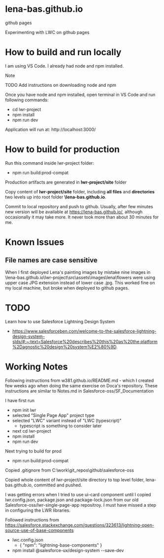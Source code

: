 # lena-bas.github.io

github pages

Experimenting with LWC on github pages

# How to build and run locally

I am using VS Code. 
I already had node and npm installed. 

> [!NOTE]  
> TODO Add instructions on downloading node and npm 

Once you have node and npm installed, open terminal in VS Code and run following commands:
- cd lwr-project
- npm install
- npm run dev

Application will run at:  http://localhost:3000/

# How to build for production

Run this command inside  lwr-project folder:
- npm run build:prod-compat

Production artifacts are generated in **lwr-project/site** folder

Copy content of **lwr-project/site** folder, including **all files** and **directories** two levels up into root folder **\lena-bas.github.io**.

Commit to local repository and push to github.
Usually, after few minutes new version will be available at https://lena-bas.github.io/, although occasionally it may take more. It never took more than about 30 minutes for me.


# Known Issues

## File names are case sensitive
When I first deployed Lena's painting images by mistake nine images in \lena-bas.github.io\lwr-project\src\assets\images\lena\flowers were using upper case JPG extension instead of lower case .jpg.
This worked fine on my local machine, but broke when deployed to github pages. 


# TODO

Learn how to use Salesforce Lightning Design System
- https://www.salesforceben.com/welcome-to-the-salesforce-lightning-design-system-slds/#:~:text=Salesforce%20describes%20this%20as%20the,platform%2Dagnostic%20design%20system%E2%80%9D.



# Working Notes 


Following instructions from w381.github.io/README.md - which I created few weeks ago when doing the same exercise on Doca's repository. These instructions are similar to Notes.md in Salesforce-oss/SF_Documentation



I have first run
- npm init lwr
- selected "Single Page App" project type
- selected "LWC" variant instead of "LWC (typescript)"
  - typescript is something to consider later
- next cd lwr-project
- npm install
- npm run dev

Next trying to build for prod

- npm run build:prod-compat

Copied .gitignore from C:\work\git_repos\github\salesforce-oss

Copied whole content of lwr-project/site directory to top level folder, lena-bas.github.io, committed and pushed.

I was getting errors when I tried to use ui-card component until I copied lwr.config.json, package.json and package-lock.json from our old Salesforce-oss/lwr-single-page-app repositroy. 
I must have missed a step in configuring the LWR libraries. 

Followed instructions from https://salesforce.stackexchange.com/questions/323613/lightning-open-source-use-of-base-components

-  lwc.config.json
   -   { "npm": "lightning-base-components" }
-    npm install @salesforce-ux/design-system --save-dev
